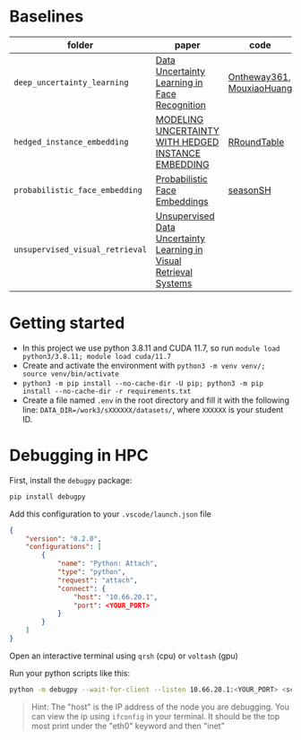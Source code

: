 # Baselines

| folder                          | paper                                                                                                      | code                                                                                                           |
| ------------------------------- | ---------------------------------------------------------------------------------------------------------- | -------------------------------------------------------------------------------------------------------------- |
| `deep_uncertainty_learning`              | [Data Uncertainty Learning in Face Recognition](https://arxiv.org/pdf/2003.11339.pdf)                      | [Ontheway361](https://github.com/Ontheway361/dul-pytorch), [MouxiaoHuang](https://github.com/MouxiaoHuang/DUL) |
| `hedged_instance_embedding`     | [MODELING UNCERTAINTY WITH HEDGED INSTANCE EMBEDDING](https://arxiv.org/pdf/1810.00319.pdf)                | [RRoundTable](https://github.com/RRoundTable/hedged_instance_embedding)                                        |
| `probabilistic_face_embedding`  | [Probabilistic Face Embeddings](https://arxiv.org/pdf/1904.09658.pdf)                                      | [seasonSH](https://github.com/seasonSH/Probabilistic-Face-Embeddings)                                          |
| `unsupervised_visual_retrieval` | [Unsupervised Data Uncertainty Learning in Visual Retrieval Systems](https://arxiv.org/pdf/1902.02586.pdf) |                                                                                                                |

# Getting started

* In this project we use python 3.8.11 and CUDA 11.7, so run `module load python3/3.8.11; module load cuda/11.7`
* Create and activate the environment with `python3 -m venv venv/; source venv/bin/activate`
* `python3 -m pip install --no-cache-dir -U pip; python3 -m pip install --no-cache-dir -r requirements.txt`
* Create a file named `.env` in the root directory and fill it with the following line: `DATA_DIR=/work3/sXXXXXX/datasets/`, where `XXXXXX` is your student ID.

# Debugging in HPC

First, install the `debugpy` package:
```bash
pip install debugpy
```

Add this configuration to your `.vscode/launch.json` file

```json
{
    "version": "0.2.0",
    "configurations": [
        {
            "name": "Python: Attach",
            "type": "python",
            "request": "attach",
            "connect": {
                "host": "10.66.20.1",
                "port": <YOUR_PORT>
            }
        }
    ]
}
```

Open an interactive terminal using `qrsh` (cpu) or `voltash` (gpu)

Run your python scripts like this:

```bash
python -m debugpy --wait-for-client --listen 10.66.20.1:<YOUR_PORT> <script.py>
```

> Hint: The "host" is the IP address of the node you are debugging. You can view the ip using `ifconfig` in your terminal. It should be the top most print under the "eth0" keyword and then "inet"
